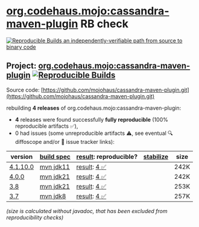 [org.codehaus.mojo:cassandra-maven-plugin](https://central.sonatype.com/artifact/org.codehaus.mojo/cassandra-maven-plugin/versions) RB check
=======

[![Reproducible Builds](https://reproducible-builds.org/images/logos/rb.svg) an independently-verifiable path from source to binary code](https://reproducible-builds.org/)

## Project: [org.codehaus.mojo:cassandra-maven-plugin](https://central.sonatype.com/artifact/org.codehaus.mojo/cassandra-maven-plugin/versions) [![Reproducible Builds](https://img.shields.io/endpoint?url=https://raw.githubusercontent.com/jvm-repo-rebuild/reproducible-central/master/content/org/codehaus/mojo/cassandra-maven-plugin/badge.json)](https://github.com/jvm-repo-rebuild/reproducible-central/blob/master/content/org/codehaus/mojo/cassandra-maven-plugin/README.md)

Source code: [https://github.com/mojohaus/cassandra-maven-plugin.git](https://github.com/mojohaus/cassandra-maven-plugin.git)

rebuilding **4 releases** of org.codehaus.mojo:cassandra-maven-plugin:
- **4** releases were found successfully **fully reproducible** (100% reproducible artifacts :white_check_mark:),
- 0 had issues (some unreproducible artifacts :warning:, see eventual :mag: diffoscope and/or :memo: issue tracker links):

| version | [build spec](/BUILDSPEC.md) | [result](https://reproducible-builds.org/docs/jvm/): reproducible? | [stabilize](https://github.com/google/oss-rebuild/blob/main/cmd/stabilize/README.md) | size |
| -- | --------- | ------ | ------ | -- |
| [4.1.10.0](https://central.sonatype.com/artifact/org.codehaus.mojo/cassandra-maven-plugin/4.1.10.0/pom) | [mvn jdk11](cassandra-maven-plugin-4.1.10.0.buildspec) | [result](cassandra-maven-plugin-4.1.10.0.buildinfo): [4 :white_check_mark: ](cassandra-maven-plugin-4.1.10.0.buildcompare) | | 242K |
| [4.0.0](https://central.sonatype.com/artifact/org.codehaus.mojo/cassandra-maven-plugin/4.0.0/pom) | [mvn jdk21](cassandra-maven-plugin-4.0.0.buildspec) | [result](cassandra-maven-plugin-4.0.0.buildinfo): [4 :white_check_mark: ](cassandra-maven-plugin-4.0.0.buildcompare) | | 242K |
| [3.8](https://central.sonatype.com/artifact/org.codehaus.mojo/cassandra-maven-plugin/3.8/pom) | [mvn jdk21](cassandra-maven-plugin-3.8.buildspec) | [result](cassandra-maven-plugin-3.8.buildinfo): [4 :white_check_mark: ](cassandra-maven-plugin-3.8.buildcompare) | | 253K |
| [3.7](https://central.sonatype.com/artifact/org.codehaus.mojo/cassandra-maven-plugin/3.7/pom) | [mvn jdk8](cassandra-maven-plugin-3.7.buildspec) | [result](cassandra-maven-plugin-3.7.buildinfo): [4 :white_check_mark: ](cassandra-maven-plugin-3.7.buildcompare) | | 257K |

<i>(size is calculated without javadoc, that has been excluded from reproducibility checks)</i>
